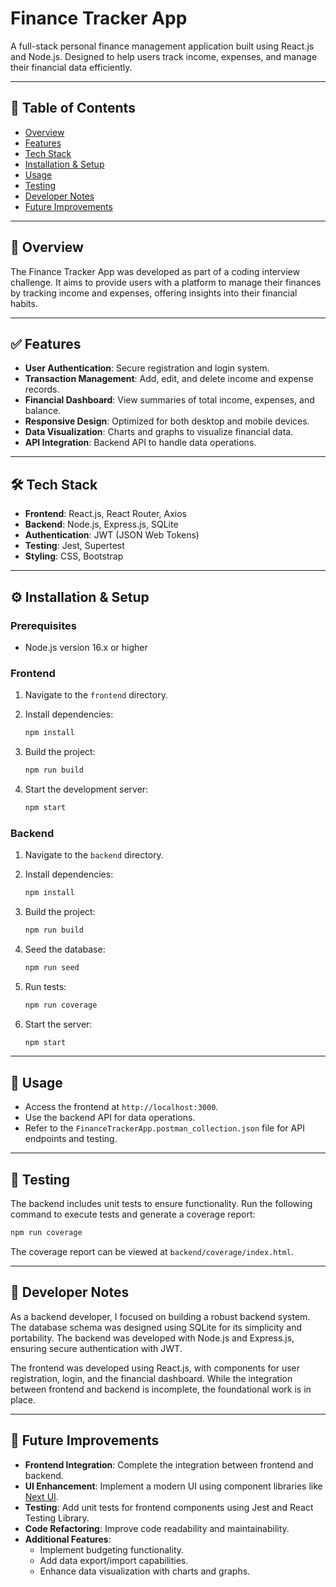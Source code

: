 # Finance Tracker App

A full-stack personal finance management application built using React.js and Node.js. Designed to help users track income, expenses, and manage their financial data efficiently.

---

## 📌 Table of Contents

- [Overview](#overview)
- [Features](#features)
- [Tech Stack](#tech-stack)
- [Installation & Setup](#installation-setup)
- [Usage](#usage)
- [Testing](#testing)
- [Developer Notes](#developer-notes)
- [Future Improvements](#future-improvements)

---

## 📖 Overview

The Finance Tracker App was developed as part of a coding interview challenge. It aims to provide users with a platform to manage their finances by tracking income and expenses, offering insights into their financial habits.

---

## ✅ Features

- **User Authentication**: Secure registration and login system.
- **Transaction Management**: Add, edit, and delete income and expense records.
- **Financial Dashboard**: View summaries of total income, expenses, and balance.
- **Responsive Design**: Optimized for both desktop and mobile devices.
- **Data Visualization**: Charts and graphs to visualize financial data.
- **API Integration**: Backend API to handle data operations.

---

## 🛠️ Tech Stack

- **Frontend**: React.js, React Router, Axios
- **Backend**: Node.js, Express.js, SQLite
- **Authentication**: JWT (JSON Web Tokens)
- **Testing**: Jest, Supertest
- **Styling**: CSS, Bootstrap

---

## ⚙️ Installation & Setup

### Prerequisites

- Node.js version 16.x or higher

### Frontend

1. Navigate to the `frontend` directory.
2. Install dependencies:

   ```bash
   npm install
   ```


3. Build the project:

   ```bash
   npm run build
   ```


4. Start the development server:

   ```bash
   npm start
   ```


### Backend

1. Navigate to the `backend` directory.
2. Install dependencies:

   ```bash
   npm install
   ```


3. Build the project:

   ```bash
   npm run build
   ```


4. Seed the database:

   ```bash
   npm run seed
   ```


5. Run tests:

   ```bash
   npm run coverage
   ```


6. Start the server:

   ```bash
   npm start
   ```


---

## 🚀 Usage

- Access the frontend at `http://localhost:3000`.
- Use the backend API for data operations.
- Refer to the `FinanceTrackerApp.postman_collection.json` file for API endpoints and testing.

---

## 🧪 Testing

The backend includes unit tests to ensure functionality. Run the following command to execute tests and generate a coverage report:


```bash
npm run coverage
```


The coverage report can be viewed at `backend/coverage/index.html`.

---

## 📝 Developer Notes

As a backend developer, I focused on building a robust backend system. The database schema was designed using SQLite for its simplicity and portability. The backend was developed with Node.js and Express.js, ensuring secure authentication with JWT.

The frontend was developed using React.js, with components for user registration, login, and the financial dashboard. While the integration between frontend and backend is incomplete, the foundational work is in place.

---

## 🚧 Future Improvements

- **Frontend Integration**: Complete the integration between frontend and backend.
- **UI Enhancement**: Implement a modern UI using component libraries like [Next UI](https://nextui.org/docs/guide/installation).
- **Testing**: Add unit tests for frontend components using Jest and React Testing Library.
- **Code Refactoring**: Improve code readability and maintainability.
- **Additional Features**:
  - Implement budgeting functionality.
  - Add data export/import capabilities.
  - Enhance data visualization with charts and graphs.
